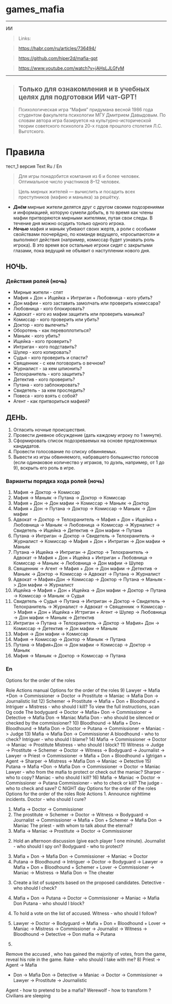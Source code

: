 # games_mafia
---
ИИ
> Links:

> https://habr.com/ru/articles/736494/
 
> https://github.com/hiper2d/mafia-gpt

> https://www.youtube.com/watch?v=jAHsLJLGfyM
---

> ## Только для ознакомления и в учебных целях для подготовки ИИ чат-GPT!

> Психологическая игра “Мафия” придумана весной 1986 года студентом факультета психологии МГУ Дмитрием Давыдовым. По словам автора игра базируется на культурно-исторической теории советского психолога 20-х годов прошлого столетия Л.С. Выготского.


# Правила
тест_1 версия
Text Ru / En

> Для игры понадобится компания из 6 и более человек. Оптимальное число участников 8–12 человек.

> Цель мирных жителей — вычислить и посадить всех преступников (мафию и маньяка) за решётку. 

* ***Днём*** мирные жители делятся друг с другом своими подозрениями и информацией, которую сумели добыть, в то время как члены мафии притворяются мирными жителями, путая свои следы. В течение дня можно осудить только одного игрока.
* ***Ночью*** мафия и маньяк убивают своих жертв, а роли с особыми свойствами поочерёдно, по команде ведущего, «просыпаются» и выполняют действия (например, комиссар будет узнавать роль игрока). В это время все остальные игроки сидят с закрытыми глазами, пока ведущий не объявит о наступлении нового дня.
 

## НОЧЬ.
### Действия ролей (ночь)
* Мирные жители - спят
* Мафия + Дон + Ищейка + Интриган + Любовница - кого убить?
* Дон мафии - кого заставить замолчать или проверить комиссара?
* Любовница - кого блокировать?
* Адвокат - кого из мафии защитить или проверить маньяка?
* Комиссар - кого проверить или убить?
* Доктор - кого вылечить?
* Оборотень - как перевоплотиться?
* Маньяк - кого убить?
* Ищейка - кого проверить?
* Интриган - кого подставить?
* Шулер - кого копировать?
* Судья - кого проверить и спасти?
* Священник - с кем поговорить о вечном?
* Журналист - за кем шпионить?
* Телохранитель - кого защитить?
* Детектив - кого проверить?
* Путана - кого заблокировать?
* Свидетель - за кем проследить?
* Повеса - кого взять с собой?
* Агент - как притвориться мафией?

## ДЕНЬ.
1. Огласить ночные происшествия.
2. Провести дневное обсуждение (дать каждому игроку по 1 минуте).
3. Сформировать список подозреваемых на основе предложенных кандидатов.
4. Провести голосование по списку обвиняемых.
5. Вывести из игры обвиняемого, набравшего большинство голосов (если одинаковое количество у играков, то дуэль, например, от 1 до 9), вскрыть его роль в игре.
  

### Варианты порядка хода ролей (ночь)
1) Мафия -> Доктор -> Комиссар
2) Мафия -> Маньяк -> Путана -> Доктор -> Комиссар
3) Мафия + Дон -> Дон мафии -> Комиссар -> Маньяк -> Доктор
4) Мафия + Дон -> Путана -> Доктор -> Комиссар -> Маньяк -> Дон мафии
5) Адвокат -> Доктор -> Телохранитель -> Мафия + Дон + Ищейка + Любовница -> Маньяк -> Любовница -> Комиссар -> Журналист -> Свидетель -> Ищейка -> Детектив -> Дон мафии -> Путана
6) Путана -> Интриган -> Доктор -> Свидетель -> Телохранитель -> Журналист -> Комиссар -> Мафия + Дон + Интриган -> Дон мафии -> Маньяк
7) Путана -> Ищейка -> Интриган -> Доктор -> Телохранитель -> Адвокат -> Мафия + Дон + Ищейка + Интриган + Любовница -> Комиссар -> Маньяк -> Любовница -> Дон мафии -> Шулер
8) Священник -> Агент -> Мафия + Дон -> Дон мафии -> Детектив -> Маньяк -> Доктор -> Комиссар -> Адвокат -> Путана -> Журналист
9) Адвокат -> Мафия+Дон -> Комиссар -> Доктор -> Путана -> Маньяк -> Дон мафии -> Журналист
10) Ищейка -> Мафия + Дон + Ищейка -> Дон мафии -> Доктор -> Путана -> Комиссар -> Маньяк -> Судья
11) Свидетель -> Судья -> Путана -> Интриган -> Доктор -> Свидетель -> Телохранитель -> Журналист -> Адвокат -> Священник -> Комиссар -> Мафия + Дон + Ищейка + Игтриган + Агент -> Шулер -> Любовница -> Дон мафии -> Маньяк -> Детектив
12) Интриган -> Путана -> Телохранитель -> Доктор -> Мафия+ Дон -> Комиссар -> Детектив -> Дон мафии -> Маньяк
13) Мафия -> Дон мафии -> Комиссар
14) Мафия -> Комиссар -> Доктор -> Маньяк -> Путана
15) Путана -> Мафия+Дон -> Дон мафии -> Комиссар -> Доктор -> Маньяк
16) Мафия -> Маньяк -> Доктор -> Комиссар -> Путана






### En
Options for the order of the roles

Role Actions
manual
Options for the order of the roles
9) Lawyer -> Mafia +Don ->
Commissioner -> Doctor -> Prostitute ->
Maniac -> Mafia Don -> Journalistic
list
12) Schemer -> Prostitute ->
Mafia + Don + Bloodhound +
Intriguer + Mistress -
who should I kill?
To view the full
instructions, scan
Og code
The bodyguard -> Doctor ->
Mafia+ Don -> Commissioner ->
Detective -> Mafia Don ->
Maniac
Mafia Don - who should be
silenced or
checked by the commissioner?
10) Bloodhound -> Mafia + Don+
Bloodhound -> Mafia Don -> Doctor
-> Putana -> Commissioner -> Maniac
-> Judge
13) Mafia -> Mafia Don ->
Commissioner
A bloodhound - who to check?
Intriguer - who should I
blame?
14) Mafia -> Commissioner -> Doctor
-> Maniac -> Prostitute
Mistress - who
should I block?
11) Witness -> Judge -> Prostitute
-> Schemer -> Doctor -> Witness
-> Bodyguard ->
Journalist -> Lawyer -> Priest ->
Commissioner -> Mafia + Don +
Bloodhound + Igtrigan + Agent ->
Sharper -> Mistress ->
Mafia Don -> Maniac -> Detective
15) Putana -> Mafia +Don ->
Mafia Don -> Commissioner -> Doctor ->
Maniac
Lawyer - who from the mafia
to protect or check
out the maniac?
Sharper - who to copy?
Maniac - who should I kill?
16) Mafia -> Maniac -> Doctor ->
Commissioner -> Putana
Commissioner - who to check
or kill?
The judge - who to check and
save?
C
NIGHT
day
Options for the order of the roles
Options for the order of the roles
Role Actions
1.
Announce nighttime
incidents.
Doctor - who should I cure?
1) Mafia -> Doctor -> Commissioner
6) The prostitute -> Schemer -> Doctor
-> Witness -> Bodyguard ->
Journalist -> Commissioner ->
Mafia + Don + Schemer ->
Mafia Don -> Maniac
The priest - with whom
to talk about the eternal?
2) Mafia -> Maniac -> Prostitute ->
Doctor -> Commissioner
2. Hold an afternoon
discussion (give
each player 1
one minute).
Journalist - who
should I spy on?
Bodyguard - who
to protect?
3) Mafia + Don -> Mafia Don ->
Commissioner -> Maniac -> Doctor
7) Putana -> Bloodhound -> Intriguer
-> Doctor -> Bodyguard ->
Lawyer -> Mafia + Don +
Bloodhound + Schemer + Lover
-> Commissioner -> Maniac ->
Mistress -> Mafia Don ->
The cheater
3. Create a list
of suspects
based on the proposed
candidates.
Detective - who
should I check?
4) Mafia + Don -> Putana ->
Doctor -> Commissioner -> Maniac ->
Mafia Don
Putana - who
should I block?
4. To hold a vote
on the list of accused.
Witness - who should
I follow?
5) Lawyer -> Doctor ->
Bodyguard -> Mafia + Don +
Bloodhound + Lover -> Maniac
-> Mistress -> Commissioner ->
Journalist -> Witness ->
Bloodhound -> Detective -> Don
mafia -> Putana
5.
Remove the accused
, who has gained
the majority of votes, from the game,
reveal his role in the game.
Rake - who should I take with
me?
8) Priest -> Agent -> Mafia
+ Don -> Mafia Don -> Detective
-> Maniac -> Doctor -> Commissioner
-> Lawyer -> Prostitute -> Journalistic

Agent - how to pretend
to be a mafia?
Werewolf - how to transform
?
Civilians are sleeping
